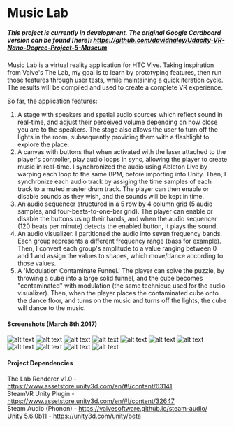 # Music Lab

##### This project is currently in development. The original Google Cardboard version can be found [here]: https://github.com/davidhaley/Udacity-VR-Nano-Degree-Project-5-Museum

Music Lab is a virtual reality application for HTC Vive. Taking inspiration from Valve's The Lab, my goal is to learn by prototyping features, then run those features through user tests, while maintaining a quick iteration cycle. The results will be compiled and used to create a complete VR experience.

So far, the application features:

1. A stage with speakers and spatial audio sources which reflect sound in real-time, and adjust their perceived volume depending on how close you are to the speakers. The stage also allows the user to turn off the lights in the room, subsequently providing them with a flashlight to explore the place.  
2. A canvas with buttons that when activated with the laser attached to the player's controller, play audio loops in sync, allowing the player to create music in real-time. I synchronized the audio using Ableton Live by warping each loop to the same BPM, before importing into Unity. Then, I synchronize each audio track by assiging the time samples of each track to a muted master drum track. The player can then enable or disable sounds as they wish, and the sounds will be kept in time.  
3. An audio sequencer structured in a 5 row by 4 column grid (5 audio samples, and four-beats-to-one-bar grid). The player can enable or disable the buttons using their hands, and when the audio sequencer (120 beats per minute) detects the enabled button, it plays the sound.  
4. An audio visualizer. I partitioned the audio into seven frequency bands. Each group represents a different frequency range (bass for example). Then, I convert each group's amplitude to a value ranging between 0 and 1 and assign the values to shapes, which move/dance according to those values.  
5. A 'Modulation Contaminate Funnel.' The player can solve the puzzle, by throwing a cube into a large solid funnel, and the cube becomes "contaminated" with modulation (the same technique used for the audio visualizer). Then, when the player places the contaminated cube onto the dance floor, and turns on the music and turns off the lights, the cube will dance to the music.  

#### Screenshots (March 8th 2017)

![alt text](https://cloud.githubusercontent.com/assets/11729897/23720137/11fe6bec-03fb-11e7-9735-a62548b546e3.png)
![alt text](https://cloud.githubusercontent.com/assets/11729897/23720145/17938786-03fb-11e7-8d8f-d321933a88cc.png)
![alt text](https://cloud.githubusercontent.com/assets/11729897/23720148/1a7814bc-03fb-11e7-929e-f456151fb023.png)
![alt text](https://cloud.githubusercontent.com/assets/11729897/23720152/1f3901e6-03fb-11e7-8e27-6a15e77e17b1.png)
![alt text](https://cloud.githubusercontent.com/assets/11729897/23720159/272fa184-03fb-11e7-9e4f-c35c04796e88.png)
![alt text](https://cloud.githubusercontent.com/assets/11729897/23720166/2db28738-03fb-11e7-89e9-b92a1062ed73.png)
![alt text](https://cloud.githubusercontent.com/assets/11729897/23720173/39a3fc84-03fb-11e7-8f03-24e31c1b08f9.png)
![alt text](https://cloud.githubusercontent.com/assets/11729897/23720181/40fd1ace-03fb-11e7-8e50-7c34e64bcece.png)
![alt text](https://cloud.githubusercontent.com/assets/11729897/23720186/43f63288-03fb-11e7-8591-f747ef8171b2.png)
![alt text](https://cloud.githubusercontent.com/assets/11729897/23720194/48119c18-03fb-11e7-815d-abbdc2d06413.png)
![alt text](https://cloud.githubusercontent.com/assets/11729897/23720204/4c7d270e-03fb-11e7-8f16-6a53fed3335c.png)

#### Project Dependencies

The Lab Renderer v1.0 - https://www.assetstore.unity3d.com/en/#!/content/63141  
SteamVR Unity Plugin - https://www.assetstore.unity3d.com/en/#!/content/32647  
Steam Audio (Phonon) - https://valvesoftware.github.io/steam-audio/  
Unity 5.6.0b11 - https://unity3d.com/unity/beta  
